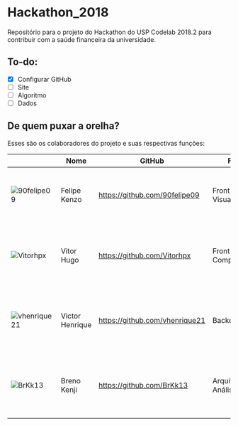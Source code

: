 # Hackathon_2018
Repositório para o projeto do Hackathon do USP Codelab 2018.2 para contribuir com a saúde financeira da universidade.

## To-do:
- [X] Configurar GitHub
- [ ] Site
- [ ] Algoritmo
- [ ] Dados

## De quem puxar a orelha?
<p> Esses são os colaboradores do projeto e suas respectivas funções: </p>

| | **Nome** | **GitHub** | **Função** | **Colaborações** |
|-|------|--------|--------|--------|
| ![90felipe09](https://avatars3.githubusercontent.com/u/6313981?s=400&u=0f02852d4e2082f44468e7d0db31e43e334d90f7&v=4) | Felipe Kenzo | https://github.com/90felipe09 | Front-End Visual | - HTML e CSS Visual, Aprendizado de Máquina, Redação, Arquitetura |
![Vitorhpx](https://avatars1.githubusercontent.com/u/26912764?s=460&v=4) | Vitor Hugo | https://github.com/Vitorhpx | Front-End Comportamental | - Javascript Comportamental, Front End, Backend, Pipeline de Dados e Visualização |
![vhenrique21](https://scontent-gru2-2.xx.fbcdn.net/v/t1.0-9/38294509_1754019728050799_2947391276468666368_n.jpg?_nc_cat=100&_nc_ht=scontent-gru2-2.xx&oh=af8e0cba394e435a8edaef71aac40e40&oe=5C701A3E) | Victor Henrique | https://github.com/vhenrique21 | Backend | - Tratamento de Dados, Front End Visual, Refatoração de Código, Otimização, Design |
![BrKk13](https://scontent-gru2-2.xx.fbcdn.net/v/t1.0-9/19437408_233670790480097_5735864241895400093_n.jpg?_nc_cat=103&_nc_ht=scontent-gru2-2.xx&oh=ff4751e4aeb30eb1db98a25135dc1fb2&oe=5C79430A) | Breno Kenji | https://github.com/BrKk13 | Arquiteto de Análise | - Modelo de Análise, Coleta de Dados, Tratamento dos Dados, Correção dos Dados, Refatoração |

